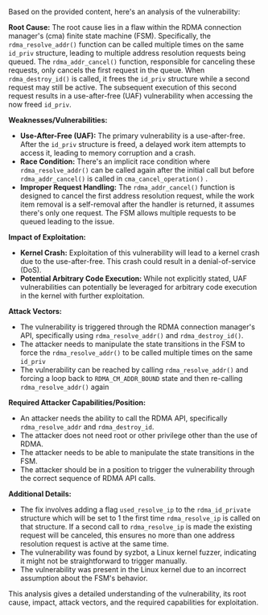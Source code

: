 Based on the provided content, here's an analysis of the vulnerability:

**Root Cause:**
The root cause lies in a flaw within the RDMA connection manager's (cma) finite state machine (FSM). Specifically, the `rdma_resolve_addr()` function can be called multiple times on the same `id_priv` structure, leading to multiple address resolution requests being queued. The `rdma_addr_cancel()` function, responsible for canceling these requests, only cancels the first request in the queue. When `rdma_destroy_id()` is called, it frees the `id_priv` structure while a second request may still be active. The subsequent execution of this second request results in a use-after-free (UAF) vulnerability when accessing the now freed `id_priv`.

**Weaknesses/Vulnerabilities:**
*   **Use-After-Free (UAF):** The primary vulnerability is a use-after-free. After the `id_priv` structure is freed, a delayed work item attempts to access it, leading to memory corruption and a crash.
*   **Race Condition:** There's an implicit race condition where `rdma_resolve_addr()` can be called again after the initial call but before `rdma_addr_cancel()` is called in `cma_cancel_operation()` .
*   **Improper Request Handling:** The `rdma_addr_cancel()` function is designed to cancel the first address resolution request, while the work item removal is a self-removal after the handler is returned, it assumes there's only one request. The FSM allows multiple requests to be queued leading to the issue.

**Impact of Exploitation:**
*   **Kernel Crash:** Exploitation of this vulnerability will lead to a kernel crash due to the use-after-free. This crash could result in a denial-of-service (DoS).
*   **Potential Arbitrary Code Execution:** While not explicitly stated, UAF vulnerabilities can potentially be leveraged for arbitrary code execution in the kernel with further exploitation.

**Attack Vectors:**
*   The vulnerability is triggered through the RDMA connection manager's API, specifically using `rdma_resolve_addr()` and `rdma_destroy_id()`.
*   The attacker needs to manipulate the state transitions in the FSM to force the `rdma_resolve_addr()` to be called multiple times on the same `id_priv`
*   The vulnerability can be reached by calling `rdma_resolve_addr()` and forcing a loop back to `RDMA_CM_ADDR_BOUND` state and then re-calling `rdma_resolve_addr()` again

**Required Attacker Capabilities/Position:**
*   An attacker needs the ability to call the RDMA API, specifically `rdma_resolve_addr` and `rdma_destroy_id`.
*   The attacker does not need root or other privilege other than the use of RDMA.
*   The attacker needs to be able to manipulate the state transitions in the FSM.
*   The attacker should be in a position to trigger the vulnerability through the correct sequence of RDMA API calls.

**Additional Details:**
*   The fix involves adding a flag `used_resolve_ip` to the `rdma_id_private` structure which will be set to 1 the first time `rdma_resolve_ip` is called on that structure. If a second call to `rdma_resolve_ip` is made the existing request will be canceled, this ensures no more than one address resolution request is active at the same time.
*   The vulnerability was found by syzbot, a Linux kernel fuzzer, indicating it might not be straightforward to trigger manually.
*   The vulnerability was present in the Linux kernel due to an incorrect assumption about the FSM's behavior.

This analysis gives a detailed understanding of the vulnerability, its root cause, impact, attack vectors, and the required capabilities for exploitation.